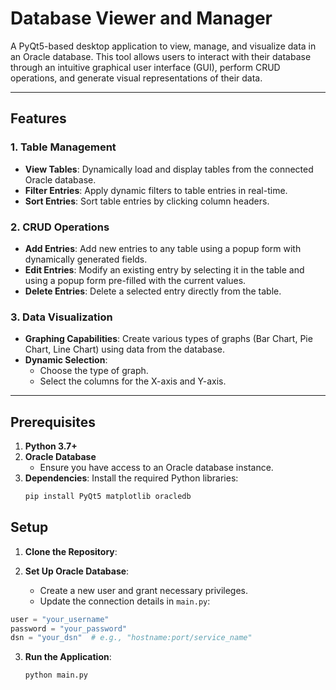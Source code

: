 # **Database Viewer and Manager**

A PyQt5-based desktop application to view, manage, and visualize data in an Oracle database. This tool allows users to interact with their database through an intuitive graphical user interface (GUI), perform CRUD operations, and generate visual representations of their data.

---

## **Features**

### 1. **Table Management**
- **View Tables**: Dynamically load and display tables from the connected Oracle database.
- **Filter Entries**: Apply dynamic filters to table entries in real-time.
- **Sort Entries**: Sort table entries by clicking column headers.

### 2. **CRUD Operations**
- **Add Entries**: Add new entries to any table using a popup form with dynamically generated fields.
- **Edit Entries**: Modify an existing entry by selecting it in the table and using a popup form pre-filled with the current values.
- **Delete Entries**: Delete a selected entry directly from the table.

### 3. **Data Visualization**
- **Graphing Capabilities**: Create various types of graphs (Bar Chart, Pie Chart, Line Chart) using data from the database.
- **Dynamic Selection**:
  - Choose the type of graph.
  - Select the columns for the X-axis and Y-axis.

---

## **Prerequisites**

1. **Python 3.7+**
2. **Oracle Database**
   - Ensure you have access to an Oracle database instance.
3. **Dependencies**:
   Install the required Python libraries:
   ```bash
   pip install PyQt5 matplotlib oracledb
    ```
   
## **Setup**

1. **Clone the Repository**:

2. **Set Up Oracle Database**:
   - Create a new user and grant necessary privileges.
   - Update the connection details in `main.py`:
```python
user = "your_username"
password = "your_password"
dsn = "your_dsn"  # e.g., "hostname:port/service_name"
```
3. **Run the Application**:
   ```bash
   python main.py
   ```


